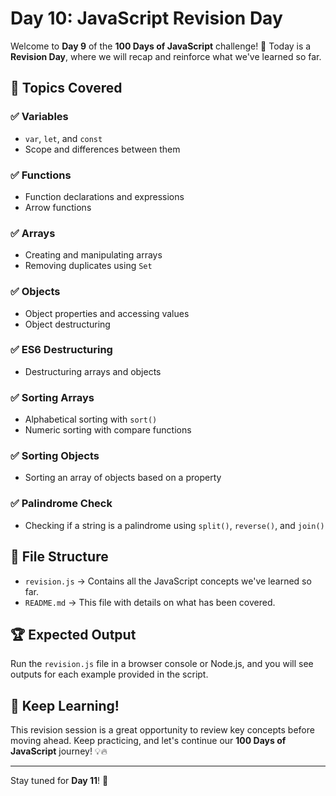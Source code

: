 # Day 10: JavaScript Revision Day

Welcome to **Day 9** of the **100 Days of JavaScript** challenge! 🚀 Today is a **Revision Day**, where we will recap and reinforce what we've learned so far.

## 📌 Topics Covered

### ✅ Variables
- `var`, `let`, and `const`
- Scope and differences between them

### ✅ Functions
- Function declarations and expressions
- Arrow functions

### ✅ Arrays
- Creating and manipulating arrays
- Removing duplicates using `Set`

### ✅ Objects
- Object properties and accessing values
- Object destructuring

### ✅ ES6 Destructuring
- Destructuring arrays and objects

### ✅ Sorting Arrays
- Alphabetical sorting with `sort()`
- Numeric sorting with compare functions

### ✅ Sorting Objects
- Sorting an array of objects based on a property

### ✅ Palindrome Check
- Checking if a string is a palindrome using `split()`, `reverse()`, and `join()`

## 📂 File Structure
- `revision.js` → Contains all the JavaScript concepts we've learned so far.
- `README.md` → This file with details on what has been covered.

## 🏆 Expected Output
Run the `revision.js` file in a browser console or Node.js, and you will see outputs for each example provided in the script.

## 🚀 Keep Learning!
This revision session is a great opportunity to review key concepts before moving ahead. Keep practicing, and let's continue our **100 Days of JavaScript** journey! 💡🔥

---

Stay tuned for **Day 11**! 🎯

